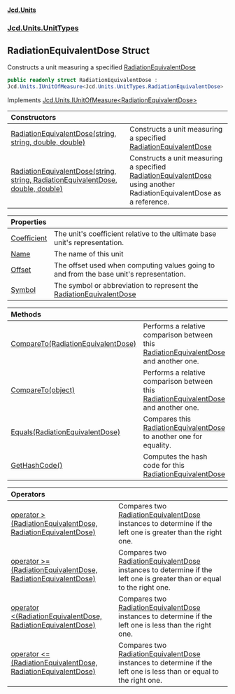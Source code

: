 #### [Jcd.Units](index.md 'index')
### [Jcd.Units.UnitTypes](Jcd.Units.UnitTypes.md 'Jcd.Units.UnitTypes')

## RadiationEquivalentDose Struct

Constructs a unit measuring a specified [RadiationEquivalentDose](Jcd.Units.UnitTypes.RadiationEquivalentDose.md 'Jcd.Units.UnitTypes.RadiationEquivalentDose')

```csharp
public readonly struct RadiationEquivalentDose :
Jcd.Units.IUnitOfMeasure<Jcd.Units.UnitTypes.RadiationEquivalentDose>
```

Implements [Jcd.Units.IUnitOfMeasure&lt;](Jcd.Units.IUnitOfMeasure_TUnits_.md 'Jcd.Units.IUnitOfMeasure<TUnits>')[RadiationEquivalentDose](Jcd.Units.UnitTypes.RadiationEquivalentDose.md 'Jcd.Units.UnitTypes.RadiationEquivalentDose')[&gt;](Jcd.Units.IUnitOfMeasure_TUnits_.md 'Jcd.Units.IUnitOfMeasure<TUnits>')

| Constructors | |
| :--- | :--- |
| [RadiationEquivalentDose(string, string, double, double)](Jcd.Units.UnitTypes.RadiationEquivalentDose.RadiationEquivalentDose(string,string,double,double).md 'Jcd.Units.UnitTypes.RadiationEquivalentDose.RadiationEquivalentDose(string, string, double, double)') | Constructs a unit measuring a specified [RadiationEquivalentDose](Jcd.Units.UnitTypes.RadiationEquivalentDose.md 'Jcd.Units.UnitTypes.RadiationEquivalentDose') |
| [RadiationEquivalentDose(string, string, RadiationEquivalentDose, double, double)](Jcd.Units.UnitTypes.RadiationEquivalentDose.RadiationEquivalentDose(string,string,Jcd.Units.UnitTypes.RadiationEquivalentDose,double,double).md 'Jcd.Units.UnitTypes.RadiationEquivalentDose.RadiationEquivalentDose(string, string, Jcd.Units.UnitTypes.RadiationEquivalentDose, double, double)') | Constructs a unit measuring a specified [RadiationEquivalentDose](Jcd.Units.UnitTypes.RadiationEquivalentDose.md 'Jcd.Units.UnitTypes.RadiationEquivalentDose') using another RadiationEquivalentDose as a reference. |

| Properties | |
| :--- | :--- |
| [Coefficient](Jcd.Units.UnitTypes.RadiationEquivalentDose.Coefficient.md 'Jcd.Units.UnitTypes.RadiationEquivalentDose.Coefficient') | The unit's coefficient relative to the ultimate base unit's representation. |
| [Name](Jcd.Units.UnitTypes.RadiationEquivalentDose.Name.md 'Jcd.Units.UnitTypes.RadiationEquivalentDose.Name') | The name of this unit |
| [Offset](Jcd.Units.UnitTypes.RadiationEquivalentDose.Offset.md 'Jcd.Units.UnitTypes.RadiationEquivalentDose.Offset') | The offset used when computing values going to and from the base unit's representation. |
| [Symbol](Jcd.Units.UnitTypes.RadiationEquivalentDose.Symbol.md 'Jcd.Units.UnitTypes.RadiationEquivalentDose.Symbol') | The symbol or abbreviation to represent the [RadiationEquivalentDose](Jcd.Units.UnitTypes.RadiationEquivalentDose.md 'Jcd.Units.UnitTypes.RadiationEquivalentDose') |

| Methods | |
| :--- | :--- |
| [CompareTo(RadiationEquivalentDose)](Jcd.Units.UnitTypes.RadiationEquivalentDose.CompareTo(Jcd.Units.UnitTypes.RadiationEquivalentDose).md 'Jcd.Units.UnitTypes.RadiationEquivalentDose.CompareTo(Jcd.Units.UnitTypes.RadiationEquivalentDose)') | Performs a relative comparison between this [RadiationEquivalentDose](Jcd.Units.UnitTypes.RadiationEquivalentDose.md 'Jcd.Units.UnitTypes.RadiationEquivalentDose') and another one. |
| [CompareTo(object)](Jcd.Units.UnitTypes.RadiationEquivalentDose.CompareTo(object).md 'Jcd.Units.UnitTypes.RadiationEquivalentDose.CompareTo(object)') | Performs a relative comparison between this [RadiationEquivalentDose](Jcd.Units.UnitTypes.RadiationEquivalentDose.md 'Jcd.Units.UnitTypes.RadiationEquivalentDose') and another one. |
| [Equals(RadiationEquivalentDose)](Jcd.Units.UnitTypes.RadiationEquivalentDose.Equals(Jcd.Units.UnitTypes.RadiationEquivalentDose).md 'Jcd.Units.UnitTypes.RadiationEquivalentDose.Equals(Jcd.Units.UnitTypes.RadiationEquivalentDose)') | Compares this [RadiationEquivalentDose](Jcd.Units.UnitTypes.RadiationEquivalentDose.md 'Jcd.Units.UnitTypes.RadiationEquivalentDose') to another one for equality. |
| [GetHashCode()](Jcd.Units.UnitTypes.RadiationEquivalentDose.GetHashCode().md 'Jcd.Units.UnitTypes.RadiationEquivalentDose.GetHashCode()') | Computes the hash code for this [RadiationEquivalentDose](Jcd.Units.UnitTypes.RadiationEquivalentDose.md 'Jcd.Units.UnitTypes.RadiationEquivalentDose') |

| Operators | |
| :--- | :--- |
| [operator &gt;(RadiationEquivalentDose, RadiationEquivalentDose)](Jcd.Units.UnitTypes.RadiationEquivalentDose.op_GreaterThan(Jcd.Units.UnitTypes.RadiationEquivalentDose,Jcd.Units.UnitTypes.RadiationEquivalentDose).md 'Jcd.Units.UnitTypes.RadiationEquivalentDose.op_GreaterThan(Jcd.Units.UnitTypes.RadiationEquivalentDose, Jcd.Units.UnitTypes.RadiationEquivalentDose)') | Compares two [RadiationEquivalentDose](Jcd.Units.UnitTypes.RadiationEquivalentDose.md 'Jcd.Units.UnitTypes.RadiationEquivalentDose') instances to determine if the left one is greater than the right one. |
| [operator &gt;=(RadiationEquivalentDose, RadiationEquivalentDose)](Jcd.Units.UnitTypes.RadiationEquivalentDose.op_GreaterThanOrEqual(Jcd.Units.UnitTypes.RadiationEquivalentDose,Jcd.Units.UnitTypes.RadiationEquivalentDose).md 'Jcd.Units.UnitTypes.RadiationEquivalentDose.op_GreaterThanOrEqual(Jcd.Units.UnitTypes.RadiationEquivalentDose, Jcd.Units.UnitTypes.RadiationEquivalentDose)') | Compares two [RadiationEquivalentDose](Jcd.Units.UnitTypes.RadiationEquivalentDose.md 'Jcd.Units.UnitTypes.RadiationEquivalentDose') instances to determine if the left one is greater than or equal to the right one. |
| [operator &lt;(RadiationEquivalentDose, RadiationEquivalentDose)](Jcd.Units.UnitTypes.RadiationEquivalentDose.op_LessThan(Jcd.Units.UnitTypes.RadiationEquivalentDose,Jcd.Units.UnitTypes.RadiationEquivalentDose).md 'Jcd.Units.UnitTypes.RadiationEquivalentDose.op_LessThan(Jcd.Units.UnitTypes.RadiationEquivalentDose, Jcd.Units.UnitTypes.RadiationEquivalentDose)') | Compares two [RadiationEquivalentDose](Jcd.Units.UnitTypes.RadiationEquivalentDose.md 'Jcd.Units.UnitTypes.RadiationEquivalentDose') instances to determine if the left one is less than the right one. |
| [operator &lt;=(RadiationEquivalentDose, RadiationEquivalentDose)](Jcd.Units.UnitTypes.RadiationEquivalentDose.op_LessThanOrEqual(Jcd.Units.UnitTypes.RadiationEquivalentDose,Jcd.Units.UnitTypes.RadiationEquivalentDose).md 'Jcd.Units.UnitTypes.RadiationEquivalentDose.op_LessThanOrEqual(Jcd.Units.UnitTypes.RadiationEquivalentDose, Jcd.Units.UnitTypes.RadiationEquivalentDose)') | Compares two [RadiationEquivalentDose](Jcd.Units.UnitTypes.RadiationEquivalentDose.md 'Jcd.Units.UnitTypes.RadiationEquivalentDose') instances to determine if the left one is less than or equal to the right one. |
